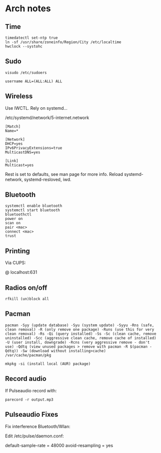 # Arch notes

## Time

```
timedatectl set-ntp true
ln -sf /usr/share/zoneinfo/Region/City /etc/localtime
hwclock --systohc
```

## Sudo

`visudo /etc/sudoers`

```
username ALL=(ALL:ALL) ALL
```

## Wireless

Use IWCTL. Rely on systemd...

/etc/systemd/network/5-internet.network

```
[Match]
Name=*

[Network]
DHCP=yes
IPv6PrivacyExtensions=true
MulticastDNS=yes

[Link]
Multicast=yes
```

Rest is set to defaults, see man page for more info.
Reload systemd-network, systemd-resloved, iwd.

## Bluetooth

```
systemctl enable bluetooth
systemctl start bluetooth
bluetoothctl
power on
scan on
pair <mac>
connect <mac>
trust
```

## Printing

Via CUPS:

@ localhost:631

## Radios on/off

```
rfkill (un)block all
```

## Pacman

```
pacman -Syy (update database) -Syu (system update) -Syyu -Rns (safe, clean removal) -R (only remove one package) -Runs (use this for very clean removal) -Rs -Qi (query installed) -Ss -Sc (clean cache, remove uninstalled) -Scc (aggressive clean cache, remove cache of installed) -U (user install, downgrade) -Rcns (very aggressive remove - don't use) -Qdtq (view unused packages > remove with pacman -R $(pacman -Qdtq)) -Sw (download without installing>cache)
/var/cache/pacman/pkg
```

```
mkpkg -si (install local (AUR) package)
```

## Record audio

If Pulseaudio record with:

```
parecord -r output.mp3
```

## Pulseaudio Fixes

Fix interference Bluetooth/Wlan:

Edit /etc/pulse/daemon.conf:

default-sample-rate = 48000
avoid-resampling = yes
